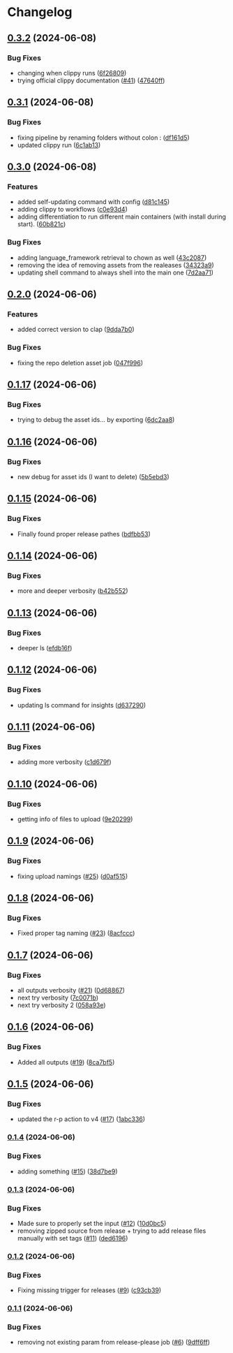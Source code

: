 # Changelog

## [0.3.2](https://github.com/BentBr/rusty_dev_tool/compare/v0.3.1...v0.3.2) (2024-06-08)


### Bug Fixes

* changing when clippy runs ([6f26809](https://github.com/BentBr/rusty_dev_tool/commit/6f26809a24a6a4f5b3d27dd89c183170fd7aca62))
* trying official clippy documentation ([#41](https://github.com/BentBr/rusty_dev_tool/issues/41)) ([47640ff](https://github.com/BentBr/rusty_dev_tool/commit/47640ffce1f59ca411ecd1b1ca82f04884599d3c))

## [0.3.1](https://github.com/BentBr/rusty_dev_tool/compare/v0.3.0...v0.3.1) (2024-06-08)


### Bug Fixes

* fixing pipeline by renaming folders without colon : ([df161d5](https://github.com/BentBr/rusty_dev_tool/commit/df161d52322b7c1f8cbf724e15ddc9881a591b80))
* updated clippy run ([6c1ab13](https://github.com/BentBr/rusty_dev_tool/commit/6c1ab13c7f03952e6ecf6fba94a1a9f1ae5295f1))

## [0.3.0](https://github.com/BentBr/rusty_dev_tool/compare/v0.2.0...v0.3.0) (2024-06-08)


### Features

* added self-updating command with config ([d81c145](https://github.com/BentBr/rusty_dev_tool/commit/d81c145978dec8223dc351a7257ca2562f3a6aee))
* adding clippy to workflows ([c0e93d4](https://github.com/BentBr/rusty_dev_tool/commit/c0e93d451cfc4a3c58c8cf4116c3c049462cc684))
* adding differentiation to run different main containers (with install during start). ([60b821c](https://github.com/BentBr/rusty_dev_tool/commit/60b821cb538ced8b61a2480438b0dd7dc7a81238))


### Bug Fixes

* adding language_framework retrieval to chown as well ([43c2087](https://github.com/BentBr/rusty_dev_tool/commit/43c2087f703079b7d35afacbd45529ace2d6b8ec))
* removing the idea of removing assets from the realeases ([34323a9](https://github.com/BentBr/rusty_dev_tool/commit/34323a97ed7c2543d3058d997d8e93c84b539a10))
* updating shell command to always shell into the main one ([7d2aa71](https://github.com/BentBr/rusty_dev_tool/commit/7d2aa718c6fe8b54441d6a28ee14c15de463269f))

## [0.2.0](https://github.com/BentBr/rusty_dev_tool/compare/v0.1.17...v0.2.0) (2024-06-06)


### Features

* added correct version to clap ([9dda7b0](https://github.com/BentBr/rusty_dev_tool/commit/9dda7b0b331bc0cca5ad6c7b6dbb778a11d20bfe))


### Bug Fixes

* fixing the repo deletion asset job ([047f996](https://github.com/BentBr/rusty_dev_tool/commit/047f996cb4c5cd93f5ea6e864206e4d3b32a32a4))

## [0.1.17](https://github.com/BentBr/rusty_dev_tool/compare/v0.1.16...v0.1.17) (2024-06-06)


### Bug Fixes

* trying to debug the asset ids... by exporting ([6dc2aa8](https://github.com/BentBr/rusty_dev_tool/commit/6dc2aa86bcbeea99b5a82344b7d2501d43a24ef6))

## [0.1.16](https://github.com/BentBr/rusty_dev_tool/compare/v0.1.15...v0.1.16) (2024-06-06)


### Bug Fixes

* new debug for asset ids (I want to delete) ([5b5ebd3](https://github.com/BentBr/rusty_dev_tool/commit/5b5ebd35fd59c8fb94a30491fbf13c567df2e8be))

## [0.1.15](https://github.com/BentBr/rusty_dev_tool/compare/v0.1.14...v0.1.15) (2024-06-06)


### Bug Fixes

* Finally found proper release pathes ([bdfbb53](https://github.com/BentBr/rusty_dev_tool/commit/bdfbb53cb4c72b406722b3be935f7016cdd7aad0))

## [0.1.14](https://github.com/BentBr/rusty_dev_tool/compare/v0.1.13...v0.1.14) (2024-06-06)


### Bug Fixes

* more and deeper verbosity ([b42b552](https://github.com/BentBr/rusty_dev_tool/commit/b42b55299ff5295a012cb62f3d996ef010b7fa93))

## [0.1.13](https://github.com/BentBr/rusty_dev_tool/compare/v0.1.12...v0.1.13) (2024-06-06)


### Bug Fixes

* deeper ls ([efdb16f](https://github.com/BentBr/rusty_dev_tool/commit/efdb16ff7f791653118edd07abedc39538b5c1c9))

## [0.1.12](https://github.com/BentBr/rusty_dev_tool/compare/v0.1.11...v0.1.12) (2024-06-06)


### Bug Fixes

* updating ls command for insights ([d637290](https://github.com/BentBr/rusty_dev_tool/commit/d6372907a0ca8ef5ebc8609649b3d6ff51128493))

## [0.1.11](https://github.com/BentBr/rusty_dev_tool/compare/v0.1.10...v0.1.11) (2024-06-06)


### Bug Fixes

* adding more verbosity ([c1d679f](https://github.com/BentBr/rusty_dev_tool/commit/c1d679f47977312775e02ca095ae65f443c0ec85))

## [0.1.10](https://github.com/BentBr/rusty_dev_tool/compare/v0.1.9...v0.1.10) (2024-06-06)


### Bug Fixes

* getting info of files to upload ([9e20299](https://github.com/BentBr/rusty_dev_tool/commit/9e202997f71b5a284f677c9c5e2a9e57fa48db52))

## [0.1.9](https://github.com/BentBr/rusty_dev_tool/compare/v0.1.8...v0.1.9) (2024-06-06)


### Bug Fixes

* fixing upload namings ([#25](https://github.com/BentBr/rusty_dev_tool/issues/25)) ([d0af515](https://github.com/BentBr/rusty_dev_tool/commit/d0af5155097275d1dff842b348702e07a756bf8e))

## [0.1.8](https://github.com/BentBr/rusty_dev_tool/compare/v0.1.7...v0.1.8) (2024-06-06)


### Bug Fixes

* Fixed proper tag naming ([#23](https://github.com/BentBr/rusty_dev_tool/issues/23)) ([8acfccc](https://github.com/BentBr/rusty_dev_tool/commit/8acfccc97095eaff3d851f24e295a479054b74db))

## [0.1.7](https://github.com/BentBr/rusty_dev_tool/compare/v0.1.6...v0.1.7) (2024-06-06)


### Bug Fixes

* all outputs verbosity ([#21](https://github.com/BentBr/rusty_dev_tool/issues/21)) ([0d68867](https://github.com/BentBr/rusty_dev_tool/commit/0d688676ebca6b3ef0a119faa6cce7cac88e3e4a))
* next try verbosity ([7c0071b](https://github.com/BentBr/rusty_dev_tool/commit/7c0071b0e17683a19b04e561ea534464cf6d0e4c))
* next try verbosity 2 ([058a93e](https://github.com/BentBr/rusty_dev_tool/commit/058a93ed53761ea0608c363dd6ce9a20aa053aa0))

## [0.1.6](https://github.com/BentBr/rusty_dev_tool/compare/v0.1.5...v0.1.6) (2024-06-06)


### Bug Fixes

* Added all outputs ([#19](https://github.com/BentBr/rusty_dev_tool/issues/19)) ([8ca7bf5](https://github.com/BentBr/rusty_dev_tool/commit/8ca7bf5824b6ab3e571a27c93d8d35ac87be5958))

## [0.1.5](https://github.com/BentBr/rusty_dev_tool/compare/v0.1.4...v0.1.5) (2024-06-06)


### Bug Fixes

* updated the r-p action to v4 ([#17](https://github.com/BentBr/rusty_dev_tool/issues/17)) ([1abc336](https://github.com/BentBr/rusty_dev_tool/commit/1abc3365783116ea5f681763e20749944226f7e0))

### [0.1.4](https://www.github.com/BentBr/rusty_dev_tool/compare/v0.1.3...v0.1.4) (2024-06-06)


### Bug Fixes

* adding something ([#15](https://www.github.com/BentBr/rusty_dev_tool/issues/15)) ([38d7be9](https://www.github.com/BentBr/rusty_dev_tool/commit/38d7be96a72f4c8a0b2ee2399d49d33a45d93230))

### [0.1.3](https://www.github.com/BentBr/rusty_dev_tool/compare/v0.1.2...v0.1.3) (2024-06-06)


### Bug Fixes

* Made sure to properly set the input ([#12](https://www.github.com/BentBr/rusty_dev_tool/issues/12)) ([10d0bc5](https://www.github.com/BentBr/rusty_dev_tool/commit/10d0bc54b6f92116652bb84a68f8cd81f6435c72))
* removing zipped source from release + trying to add release files manually with set tags ([#11](https://www.github.com/BentBr/rusty_dev_tool/issues/11)) ([ded6196](https://www.github.com/BentBr/rusty_dev_tool/commit/ded619678a3d3cc7c9ad7322f5acdb9776e42f8a))

### [0.1.2](https://www.github.com/BentBr/rusty_dev_tool/compare/v0.1.1...v0.1.2) (2024-06-06)


### Bug Fixes

* Fixing missing trigger for releases ([#9](https://www.github.com/BentBr/rusty_dev_tool/issues/9)) ([c93cb39](https://www.github.com/BentBr/rusty_dev_tool/commit/c93cb3985d9e358d0d3fb6248b89fcecff363aff))

### [0.1.1](https://www.github.com/BentBr/rusty_dev_tool/compare/v0.1.0...v0.1.1) (2024-06-06)


### Bug Fixes

* removing not existing param from release-please job ([#6](https://www.github.com/BentBr/rusty_dev_tool/issues/6)) ([9dff6ff](https://www.github.com/BentBr/rusty_dev_tool/commit/9dff6ff24adcbc00eda0f554697803de750c7b7d))
